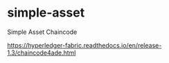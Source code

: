 # simple-asset
Simple Asset Chaincode

https://hyperledger-fabric.readthedocs.io/en/release-1.3/chaincode4ade.html

